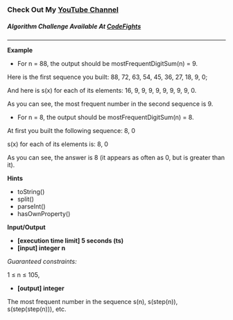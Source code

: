 ### Check Out My [YouTube Channel](https://www.YouTube.com/CodingTutorials360)

##### Algorithm Challenge Available At [CodeFights](https://codefights.com/arcade/intro/level-5/ZMR5n7vJbexnLrgaM)

---

**Example**

-   For n = 88, the output should be
    mostFrequentDigitSum(n) = 9.

Here is the first sequence you built: 88, 72, 63, 54, 45, 36, 27, 18, 9, 0;

And here is s(x) for each of its elements: 16, 9, 9, 9, 9, 9, 9, 9, 9, 0.

As you can see, the most frequent number in the second sequence is 9.

-   For n = 8, the output should be
    mostFrequentDigitSum(n) = 8.

At first you built the following sequence: 8, 0

s(x) for each of its elements is: 8, 0

As you can see, the answer is 8 (it appears as often as 0, but is greater than it).

**Hints**

-   toString()
-   split()
-   parseInt()
-   hasOwnProperty()

**Input/Output**

-   **[execution time limit] 5 seconds (ts)**
-   **[input] integer n**

_Guaranteed constraints:_

1 ≤ n ≤ 105,

-   **[output] integer**

The most frequent number in the sequence s(n), s(step(n)), s(step(step(n))), etc.
